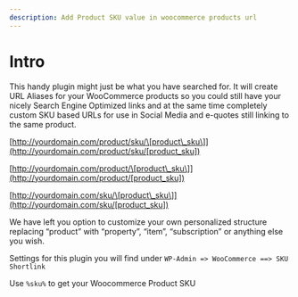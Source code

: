 ```yaml
---
description: Add Product SKU value in woocommerce products url
---
```


# Intro

This handy plugin might just be what you have searched for. It will create URL Aliases for your WooCommerce products so you could still have your nicely Search Engine Optimized links and at the same time completely custom SKU based URLs for use in Social Media and e-quotes still linking to the same product.



​[http://yourdomain.com/product/sku/\[product\_sku\]​](http://yourdomain.com/product/sku/[product_sku]​)

​[http://yourdomain.com/product/\[product\_sku\]​](http://yourdomain.com/product/[product_sku]​)

​[http://yourdomain.com/sku/\[product\_sku\]​](http://yourdomain.com/sku/[product_sku]​)



We have left you option to customize your own personalized structure replacing “product” with “property”, “item”, “subscription” or anything else you wish.

Settings for this plugin you will find under `WP-Admin => WooCommerce ==> SKU Shortlink` 

Use `%sku%` to get your Woocommerce Product SKU

